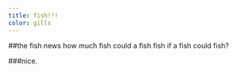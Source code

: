 ```yaml
---
title: fish!!!
color: gills
---
```


##the fish news
how much fish could a fish fish if a fish could fish?


###nice. 
